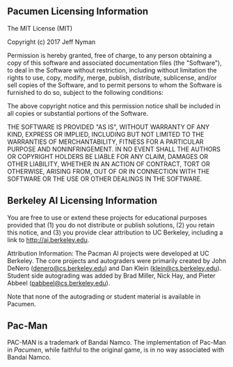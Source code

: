 ## Pacumen Licensing Information

The MIT License (MIT)

Copyright (c) 2017 Jeff Nyman

Permission is hereby granted, free of charge, to any person obtaining a copy of this software and associated documentation files (the "Software"), to deal in the Software without restriction, including without limitation the rights to use, copy, modify, merge, publish, distribute, sublicense, and/or sell copies of the Software, and to permit persons to whom the Software is furnished to do so, subject to the following conditions:

The above copyright notice and this permission notice shall be included in all copies or substantial portions of the Software.

THE SOFTWARE IS PROVIDED "AS IS", WITHOUT WARRANTY OF ANY KIND, EXPRESS OR IMPLIED, INCLUDING BUT NOT LIMITED TO THE WARRANTIES OF MERCHANTABILITY, FITNESS FOR A PARTICULAR PURPOSE AND NONINFRINGEMENT. IN NO EVENT SHALL THE AUTHORS OR COPYRIGHT HOLDERS BE LIABLE FOR ANY CLAIM, DAMAGES OR OTHER LIABILITY, WHETHER IN AN ACTION OF CONTRACT, TORT OR OTHERWISE, ARISING FROM, OUT OF OR IN CONNECTION WITH THE SOFTWARE OR THE USE OR OTHER DEALINGS IN THE SOFTWARE.

## Berkeley AI Licensing Information

You are free to use or extend these projects for educational purposes
provided that (1) you do not distribute or publish solutions, (2) you
retain this notice, and (3) you provide clear attribution to UC Berkeley,
including a link to http://ai.berkeley.edu.

Attribution Information: The Pacman AI projects were developed at UC Berkeley.
The core projects and autograders were primarily created by John DeNero
(denero@cs.berkeley.edu) and Dan Klein (klein@cs.berkeley.edu).
Student side autograding was added by Brad Miller, Nick Hay, and
Pieter Abbeel (pabbeel@cs.berkeley.edu).

Note that none of the autograding or student material is available in Pacumen.

## Pac-Man

PAC-MAN is a trademark of Bandai Namco. The implementation of Pac-Man in _Pacumen_, while faithful to the original game, is in no way associated with Bandai Namco.
